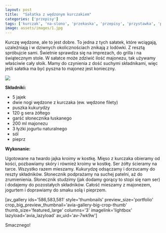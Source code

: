 ```yaml
---
layout: post
title:  "Sałatka z wędzonym kurczakiem"
categories: ['przepisy']
tags: ['kurczak', 'na-slono', 'przekaska', 'przepisy', 'przystawka', 'przystawki', 'salatka']
image: assets/images/1.jpg
---
```

Kurczę wędzone, ale to jest dobre. To jedna z tych sałatek, które wciągają, uzależniają i w dziwnych okolicznościach znikają z lodówki. Z resztą spróbujcie sami. Świetnie sprawdza się na imprezach, do grilla i na świątecznym stole. W sałatce może zdziwić ilość majonezu, tak używamy właściwie cały słoik. Mamy do czynienia z dość suchymi składnikami, więc jeśli sałatka ma być pyszna to majonez jest konieczny.


![](https://kobietazesmakiem.pl/wp-content/uploads/2015/03/salatka-z-wedzonym-kurczakiem-2-300x222.jpg)



**Składniki:**
* 5 jajek
* dwie nogi wędzone z kurczaka (ew. wędzone filety)
* puszka kukurydzy
* 120 g sera żółtego
* garść słonecznika łuskanego
* 200 ml majonezu
* 3 łyżki jogurtu naturalnego
* sól
* pieprz


**Wykonanie:**

Ugotowane na twardo jajka kroimy w kostkę. Mięso z kurczaka obieramy od kości, pozbawiamy skóry i również kroimy w kostkę. Ser żółty ścieramy na tarce. Wszystko razem mieszamy. Kukurydzę odsączamy i dorzucamy do reszty składników. Słonecznik podprażamy na suchej patelni, aż do zrumienienia. Słonecznik studzimy (jak dodamy gorący to stopi się nam ser) i dodajemy do pozostałych składników. Całość mieszamy z majonezem, jogurtem i doprawiamy do smaku solą i pieprzem.

[av\_gallery ids='586,583,581' style='thumbnails' preview\_size='portfolio' crop\_big\_preview\_thumbnail='avia-gallery-big-crop-thumb' thumb\_size='featured\_large' columns='3' imagelink='lightbox' lazyload='avia\_lazyload' av\_uid='av-7wk9w']

Smacznego!
    